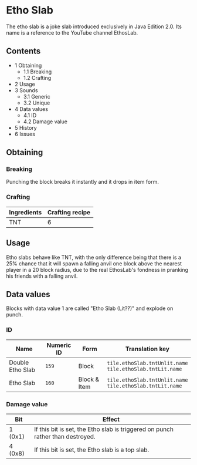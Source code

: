 # Etho Slab
The etho slab is a joke slab introduced exclusively in Java Edition 2.0. Its name is a reference to the YouTube channel EthosLab.

## Contents
- 1 Obtaining
	- 1.1 Breaking
	- 1.2 Crafting
- 2 Usage
- 3 Sounds
	- 3.1 Generic
	- 3.2 Unique
- 4 Data values
	- 4.1 ID
	- 4.2 Damage value
- 5 History
- 6 Issues

## Obtaining
### Breaking
Punching the block breaks it instantly and it drops in item form.

### Crafting
| Ingredients | Crafting recipe |
|-------------|-----------------|
| TNT         | 6               |

## Usage
Etho slabs behave like TNT, with the only difference being that there is a 25% chance that it will spawn a falling anvil one block above the nearest player in a 20 block radius, due to the real EthosLab's fondness in pranking his friends with a falling anvil.

## Data values
Blocks with data value 1 are called "Etho Slab (Lit??)" and explode on punch.

### ID
| Name             | Numeric ID | Form         | Translation key                                               |
|------------------|------------|--------------|---------------------------------------------------------------|
| Double Etho Slab | `159`      | Block        | `tile.ethoSlab.tntUnlit.name`<br/>`tile.ethoSlab.tntLit.name` |
| Etho Slab        | `160`      | Block & Item | `tile.ethoSlab.tntUnlit.name`<br/>`tile.ethoSlab.tntLit.name` |

### Damage value
| Bit     | Effect                                                                         |
|---------|--------------------------------------------------------------------------------|
| 1 (0x1) | If this bit is set, the Etho slab is triggered on punch rather than destroyed. |
| 4 (0x8) | If this bit is set, the Etho slab is a top slab.                               |


